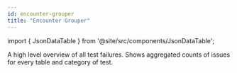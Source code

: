 ```yaml
---
id: encounter-grouper
title: "Encounter Grouper"
---
```


import { JsonDataTable } from '@site/src/components/JsonDataTable';

A high level overview of all test failures. Shows aggregated counts of issues for every table and category of test.

<JsonDataTable jsonPath="nodes.model\.the_tuva_project\.claims_preprocessing__encounter_grouper.columns" />

